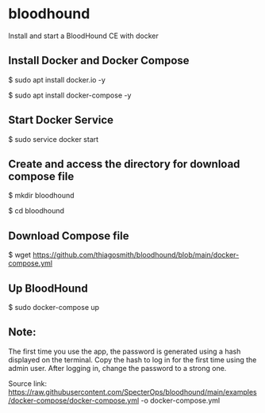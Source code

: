 # bloodhound
Install and start a BloodHound CE with docker

## Install Docker and Docker Compose

$ sudo apt install docker.io -y 

$ sudo apt install docker-compose -y

## Start Docker Service

$ sudo service docker start

## Create and access the directory for download compose file

$ mkdir bloodhound

$ cd bloodhound

## Download Compose file

$ wget https://github.com/thiagosmith/bloodhound/blob/main/docker-compose.yml

## Up BloodHound

$ sudo docker-compose up

## Note: 
The first time you use the app, the password is generated using a hash displayed on the terminal. Copy the hash to log in for the first time using the admin user. After logging in, change the password to a strong one.

Source link: https://raw.githubusercontent.com/SpecterOps/bloodhound/main/examples/docker-compose/docker-compose.yml -o docker-compose.yml
